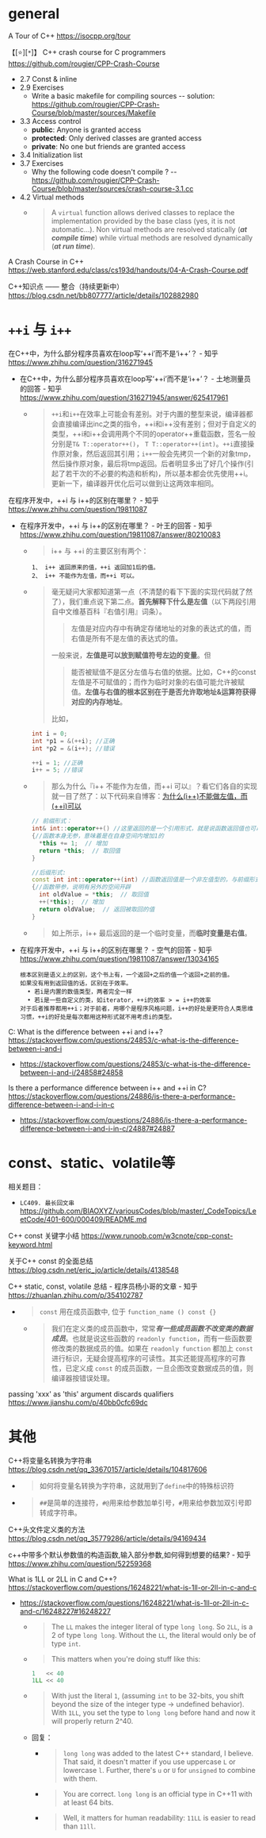 
# general

A Tour of C++ https://isocpp.org/tour

【[:star:][`*`]】 C++ crash course for C programmers https://github.com/rougier/CPP-Crash-Course
- 2.7 Const & inline
- 2.9 Exercises
  * Write a basic makefile for compiling sources -- solution: https://github.com/rougier/CPP-Crash-Course/blob/master/sources/Makefile
- 3.3 Access control
  * **public**: Anyone is granted access
  * **protected**: Only derived classes are granted access
  * **private**: No one but friends are granted access
- 3.4 Initialization list
- 3.7 Exercises
  * Why the following code doesn't compile ? -- https://github.com/rougier/CPP-Crash-Course/blob/master/sources/crash-course-3.1.cc
- 4.2 Virtual methods
  * > A `virtual` function allows derived classes to replace the implementation provided by the base class (yes, it is not automatic...). Non virtual methods are resolved statically (***at compile time***) while virtual methods are resolved dynamically (***at run time***).

A Crash Course in C++ https://web.stanford.edu/class/cs193d/handouts/04-A-Crash-Course.pdf

C++知识点 —— 整合（持续更新中） https://blog.csdn.net/bb807777/article/details/102882980

# `++i` 与 `i++`

在C++中，为什么部分程序员喜欢在loop写‘++i’而不是‘i++’？ - 知乎 https://www.zhihu.com/question/316271945
- 在C++中，为什么部分程序员喜欢在loop写‘++i’而不是‘i++’？ - 土地测量员的回答 - 知乎 https://www.zhihu.com/question/316271945/answer/625417961
  * > `++i`和`i++`在效率上可能会有差别。对于内置的整型来说，编译器都会直接编译出inc之类的指令，++i和i++没有差别；但对于自定义的类型，++i和i++会调用两个不同的operator++重载函数，签名一般分别是`T& T::operator++()`， `T T::operator++(int)`。`++i`直接操作原对象，然后返回其引用；`i++`一般会先拷贝一个新的对象tmp，然后操作原对象，最后将tmp返回。后者明显多出了好几个操作(引起了若干次的不必要的构造和析构)，所以基本都会优先使用++i。更新一下，编译器开优化后可以做到让这两效率相同。

在程序开发中，++i 与 i++的区别在哪里？ - 知乎 https://www.zhihu.com/question/19811087
- 在程序开发中，++i 与 i++的区别在哪里？ - 叶王的回答 - 知乎 https://www.zhihu.com/question/19811087/answer/80210083
  * > i++ 与 ++i 的主要区别有两个：
    ```console
    1、 i++ 返回原来的值，++i 返回加1后的值。
    2、 i++ 不能作为左值，而++i 可以。
    ```
  * > 毫无疑问大家都知道第一点（不清楚的看下下面的实现代码就了然了），我们重点说下第二点。**首先解释下什么是左值**（以下两段引用自中文维基百科『右值引用』词条）。
    >> 左值是对应内存中有确定存储地址的对象的表达式的值，而右值是所有不是左值的表达式的值。
    >
    > 一般来说，**左值是可以放到赋值符号左边的变量**。但
    >> 能否被赋值不是区分左值与右值的依据。比如，C++的const左值是不可赋值的；而作为临时对象的右值可能允许被赋值。**左值与右值的根本区别在于是否允许取地址&运算符获得对应的内存地址**。
    >
    > 比如，
    ```cpp
    int i = 0;
    int *p1 = &(++i); //正确
    int *p2 = &(i++); //错误
    
    ++i = 1; //正确
    i++ = 5; //错误
    ```
  * > 那么为什么『i++ 不能作为左值，而++i 可以』？看它们各自的实现就一目了然了：以下代码来自博客：[为什么(i++)不能做左值，而(++i)可以](https://blog.csdn.net/zlhy_/article/details/8349300)
    ```cpp
    // 前缀形式：
    int& int::operator++() //这里返回的是一个引用形式，就是说函数返回值也可以作为一个左值使用
    {//函数本身无参，意味着是在自身空间内增加1的
      *this += 1;  // 增加
      return *this;  // 取回值
    }

    //后缀形式:
    const int int::operator++(int) //函数返回值是一个非左值型的，与前缀形式的差别所在。
    {//函数带参，说明有另外的空间开辟
      int oldValue = *this;  // 取回值
      ++(*this);  // 增加
      return oldValue;  // 返回被取回的值
    }
    ```
  * > 如上所示，i++ 最后返回的是一个临时变量，而**临时变量是右值**。
- 在程序开发中，++i 与 i++的区别在哪里？ - 空气的回答 - 知乎 https://www.zhihu.com/question/19811087/answer/13034165
  ```console
  根本区别是语义上的区别，这个书上有，一个返回+之后的值一个返回+之前的值。
  如果没有用到返回值的话，区别在于效率。 
    • 若i是内置的数值类型，两者完全一样 
    • 若i是一些自定义的类，如iterator，++i的效率 > = i++的效率 
  对于后者推荐都用++i；对于前者，用哪个是程序风格问题，i++的好处是更符合人类思维习惯，++i的好处是每次都用这种形式就不用考虑i的类型。
  ```

C: What is the difference between ++i and i++? https://stackoverflow.com/questions/24853/c-what-is-the-difference-between-i-and-i
- https://stackoverflow.com/questions/24853/c-what-is-the-difference-between-i-and-i/24858#24858

Is there a performance difference between i++ and ++i in C? https://stackoverflow.com/questions/24886/is-there-a-performance-difference-between-i-and-i-in-c
- https://stackoverflow.com/questions/24886/is-there-a-performance-difference-between-i-and-i-in-c/24887#24887

# const、static、volatile等

相关题目：
- `LC409. 最长回文串` https://github.com/BIAOXYZ/variousCodes/blob/master/_CodeTopics/LeetCode/401-600/000409/README.md

C++ const 关键字小结 https://www.runoob.com/w3cnote/cpp-const-keyword.html

关于C++ const 的全面总结 https://blog.csdn.net/eric_jo/article/details/4138548

C++ static, const, volatile 总结 - 程序员杨小哥的文章 - 知乎 https://zhuanlan.zhihu.com/p/354102787
- > `const` 用在成员函数中, 位于 `function_name () const {}`
  * > 我们在定义类的成员函数中，常常***有一些成员函数不改变类的数据成员***。也就是说这些函数的 `readonly function`，而有一些函数要修改类的数据成员的值。如果在 `readonly function` 都加上 `const` 进行标识，无疑会提高程序的可读性。其实还能提高程序的可靠性，已定义成 `const` 的成员函数，一旦企图改变数据成员的值，则编译器按错误处理。

passing 'xxx' as 'this' argument discards qualifiers https://www.jianshu.com/p/40bb0cfc69dc

# 其他

C++将变量名转换为字符串 https://blog.csdn.net/qq_33670157/article/details/104817606
- > 如何将变量名转换为字符串，这就用到了`define`中的特殊标识符
- > `##`是简单的连接符，`#@`用来给参数加单引号，`#`用来给参数加双引号即转成字符串。

C++头文件定义类的方法 https://blog.csdn.net/qq_35779286/article/details/94169434

c++中带多个默认参数值的构造函数,输入部分参数,如何得到想要的结果? - 知乎 https://www.zhihu.com/question/52259368

What is 1LL or 2LL in C and C++? https://stackoverflow.com/questions/16248221/what-is-1ll-or-2ll-in-c-and-c
- https://stackoverflow.com/questions/16248221/what-is-1ll-or-2ll-in-c-and-c/16248227#16248227
  * > The `LL` makes the integer literal of type `long long`. So `2LL`, is a 2 of type `long long`. Without the `LL`, the literal would only be of type `int`.
  * > This matters when you're doing stuff like this:
    ```cpp
    1   << 40
    1LL << 40
    ```
  * > With just the literal `1`, (assuming `int` to be 32-bits, you shift beyond the size of the integer type -> undefined behavior). With `1LL`, you set the type to `long long` before hand and now it will properly return 2^40.
  * 回复：
    + > `long long` was added to the latest C++ standard, I believe. That said, it doesn't matter if you use uppercase `L` or lowercase `l`. Further, there's `u` or `U` for `unsigned` to combine with them.
    + > You are correct. `long long` is an official type in C++11 with at least 64 bits.
    + > Well, it matters for human readability: `11LL` is easier to read than `11ll`. 
